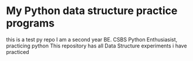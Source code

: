 # My Python data structure practice programs
this is a test py repo
I am a second year BE. CSBS Python Enthusiasist, practicing python
This repository has all Data Structure experiments i have practiced
